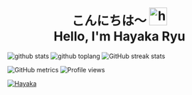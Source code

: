 <h1 align="center">こんにちは〜 <img src="https://user-images.githubusercontent.com/1303154/88677602-1635ba80-d120-11ea-84d8-d263ba5fc3c0.gif" width="40px" alt="hi"><br>Hello, I'm Hayaka Ryu</h1>

![github stats](https://github-readme-stats.vercel.app/api?username=HayakaRyu&show_icons=true&theme=radical)
![github toplang](https://github-readme-stats.vercel.app/api/top-langs/?username=HayakaRyu&layout=compact&theme=nightowl)
![GitHub streak stats](https://github-readme-streak-stats.herokuapp.com/?user=HayakaRyu)  

![GitHub metrics](https://metrics.lecoq.io/HayakaRyu) 
![Profile views](https://gpvc.arturio.dev/HayakaRyu) 

[![Hayaka](https://telegra.ph/file/74a886a7d18f1352f5d3e.gif)](https://github.com/HayakaRyu)
